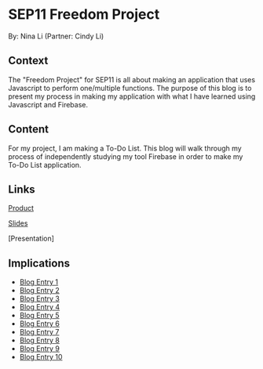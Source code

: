 # SEP11 Freedom Project
By: Nina Li (Partner: Cindy Li)

## Context
The "Freedom Project" for SEP11 is all about making an application that uses Javascript to perform one/multiple functions. The purpose of this blog is to present my process in making my application with what I have learned using Javascript and Firebase.

## Content
For my project, I am making a To-Do List. This blog will walk through my process of independently studying my tool Firebase in order to make my To-Do List application.

## Links

[Product](https://cindyl5697.github.io/SEP11-Cindy-Nina-FP/)

[Slides](https://docs.google.com/presentation/d/1Y7oXYCHGzULVal5NHQbJWpJFIezlNyaMvGYY4W0Cx1Q/edit?usp=sharing)

[Presentation]

## Implications

* [Blog Entry 1](entries/entry01.md)
* [Blog Entry 2](entries/entry02.md)
* [Blog Entry 3](entries/entry03.md)
* [Blog Entry 4](entries/entry04.md)
* [Blog Entry 5](entries/entry05.md)
* [Blog Entry 6](entries/entry06.md)
* [Blog Entry 7](entries/entry07.md)
* [Blog Entry 8](entries/entry08.md)
* [Blog Entry 9](entries/entry09.md)
* [Blog Entry 10](entries/entry10.md)
